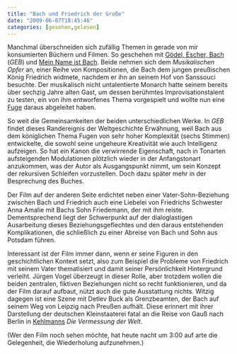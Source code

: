 ```yaml
---
title: "Bach und Friedrich der Große"
date: "2009-06-07T18:45:46"
categories: [gesehen,gelesen]
---
```


Manchmal überschneiden sich zufällig Themen in gerade von mir konsumierten Büchern und Filmen. So geschehen mit [Gödel, Escher, Bach](http://www.klett-cotta.de/sachbuch_buecher_g.html?&tt_products=832) (*GEB*) und [Mein Name ist Bach](http://www.imdb.com/title/tt0382180/). Beide nehmen sich dem *Musikalischen Opfer* an, einer Reihe von Kompositionen, die Bach dem jungen preußischen König Friedrich widmete, nachdem er ihn an seinem Hof von Sanssouci besuchte. Der musikalisch nicht untalentierte Monarch hatte seinem bereits über sechzig Jahre alten Gast, um dessen berühmtes Improvisationstalent zu testen, ein von ihm entworfenes Thema vorgespielt und wollte nun eine [Fuge](http://de.wikipedia.org/wiki/Fuge_(Musik)) daraus abgeleitet haben.

So weit die Gemeinsamkeiten der beiden unterschiedlichen Werke. In *GEB* findet dieses Randereignis der Weltgeschichte Erwähnung, weil Bach aus dem königlichen Thema Fugen von sehr hoher Komplexität (sechs Stimmen) entwickelte, die sowohl seine ungeheure Kreativität wie auch Intelligenz aufzeigen. So hat ein Kanon die verwirrende Eigenschaft, nach in Tonarten aufsteigenden Modulationen plötzlich wieder in der Anfangstonart anzukommen, was der Autor als Ausgangspunkt nimmt, um sein Konzept der rekursiven Schleifen vorzustellen. Doch dazu später mehr in der Besprechung des Buches.

Der Film auf der anderen Seite erdichtet neben einer Vater-Sohn-Beziehung zwischen Bach und Friedrich auch eine Liebelei von Friedrichs Schwester Anna Amalie mit Bachs Sohn Friedemann, der mit ihm reiste. Dementsprechend liegt der Schwerpunkt auf der dialoglastigen Ausarbeitung dieses Beziehungsgeflechtes und den daraus entstehenden Komplikationen, die schließlich zu einer Abreise von Bach und Sohn aus Potsdam führen.

Interessant ist der Film immer dann, wenn er seine Figuren in den geschichtlichen Kontext setzt, also zum Beispiel die Probleme von Friedrich mit seinem Vater thematisiert und damit seiner Persönlichkeit Hintergrund verleiht. Jürgen Vogel überzeugt in dieser Rolle, aber trotzdem wollen die beiden zentralen, fiktiven Beziehungen nicht so recht funktionieren, und da der Film darauf aufbaut, nützt auch die gute Ausstattung nichts. Witzig dagegen ist eine Szene mit Detlev Buck als Grenzbeamten, der Bach auf seinem Weg von Leipzig nach Preußen aufhält. Diese erinnert mit ihrer Darstellung der deutschen Kleinstaaterei fatal an die Reise von Gauß nach Berlin in [Kehlmanns](/2009/02/09/ruhm/) *Die Vermessung der Welt*.

(Wer den Film noch sehen möchte, hat heute nacht um 3:00 auf arte die Gelegenheit, die Wiederholung aufzunehmen.)
